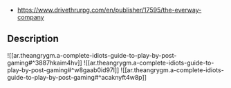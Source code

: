 
- https://www.drivethrurpg.com/en/publisher/17595/the-everway-company

## Description

![[ar.theangrygm.a-complete-idiots-guide-to-play-by-post-gaming#^3887hkaim4hv]]
![[ar.theangrygm.a-complete-idiots-guide-to-play-by-post-gaming#^w8gaab0id97l]]
![[ar.theangrygm.a-complete-idiots-guide-to-play-by-post-gaming#^acaknyft4w8p]] 
